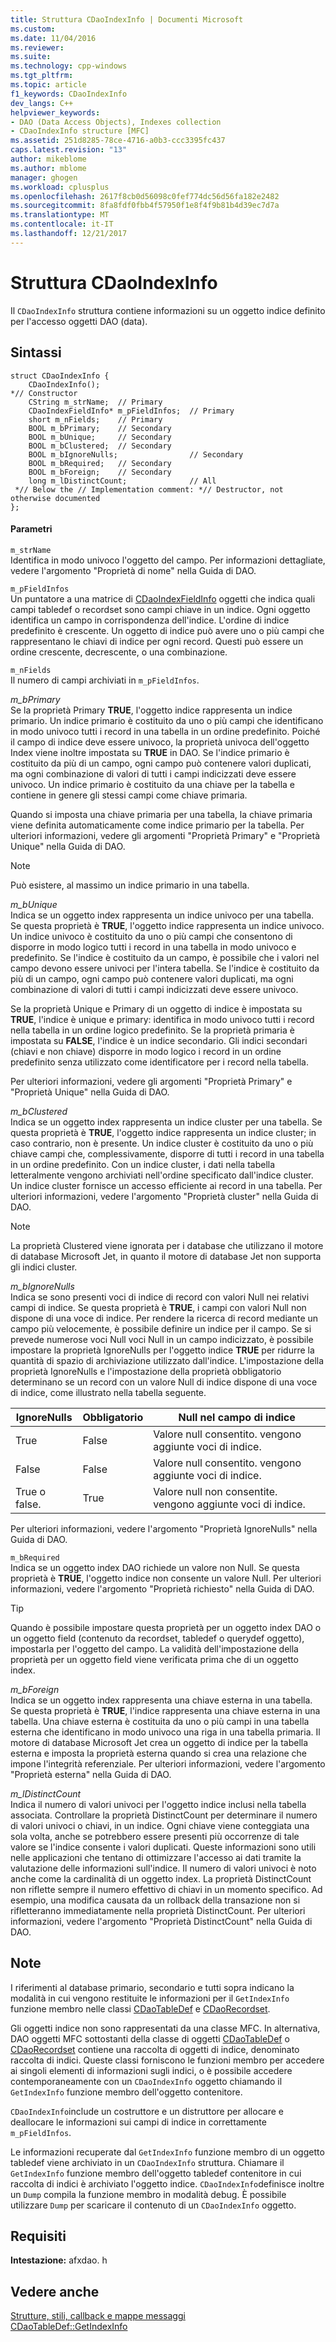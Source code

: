 ```yaml
---
title: Struttura CDaoIndexInfo | Documenti Microsoft
ms.custom: 
ms.date: 11/04/2016
ms.reviewer: 
ms.suite: 
ms.technology: cpp-windows
ms.tgt_pltfrm: 
ms.topic: article
f1_keywords: CDaoIndexInfo
dev_langs: C++
helpviewer_keywords:
- DAO (Data Access Objects), Indexes collection
- CDaoIndexInfo structure [MFC]
ms.assetid: 251d8285-78ce-4716-a0b3-ccc3395fc437
caps.latest.revision: "13"
author: mikeblome
ms.author: mblome
manager: ghogen
ms.workload: cplusplus
ms.openlocfilehash: 2617f8cb0d56098c0fef774dc56d56fa182e2482
ms.sourcegitcommit: 8fa8fdf0fbb4f57950f1e8f4f9b81b4d39ec7d7a
ms.translationtype: MT
ms.contentlocale: it-IT
ms.lasthandoff: 12/21/2017
---
```

# <a name="cdaoindexinfo-structure"></a>Struttura CDaoIndexInfo
Il `CDaoIndexInfo` struttura contiene informazioni su un oggetto indice definito per l'accesso oggetti DAO (data).  
  
## <a name="syntax"></a>Sintassi  
  
```  
struct CDaoIndexInfo {  
    CDaoIndexInfo();
*// Constructor  
    CString m_strName;  // Primary  
    CDaoIndexFieldInfo* m_pFieldInfos;  // Primary  
    short m_nFields;    // Primary  
    BOOL m_bPrimary;    // Secondary  
    BOOL m_bUnique;     // Secondary  
    BOOL m_bClustered;  // Secondary  
    BOOL m_bIgnoreNulls;                // Secondary  
    BOOL m_bRequired;   // Secondary  
    BOOL m_bForeign;    // Secondary  
    long m_lDistinctCount;              // All  
 *// Below the // Implementation comment: *// Destructor, not otherwise documented  
};   
```  
  
#### <a name="parameters"></a>Parametri  
 `m_strName`  
 Identifica in modo univoco l'oggetto del campo. Per informazioni dettagliate, vedere l'argomento "Proprietà di nome" nella Guida di DAO.  
  
 `m_pFieldInfos`  
 Un puntatore a una matrice di [CDaoIndexFieldInfo](../../mfc/reference/cdaoindexfieldinfo-structure.md) oggetti che indica quali campi tabledef o recordset sono campi chiave in un indice. Ogni oggetto identifica un campo in corrispondenza dell'indice. L'ordine di indice predefinito è crescente. Un oggetto di indice può avere uno o più campi che rappresentano le chiavi di indice per ogni record. Questi può essere un ordine crescente, decrescente, o una combinazione.  
  
 `m_nFields`  
 Il numero di campi archiviati in `m_pFieldInfos`.  
  
 *m_bPrimary*  
 Se la proprietà Primary **TRUE**, l'oggetto indice rappresenta un indice primario. Un indice primario è costituito da uno o più campi che identificano in modo univoco tutti i record in una tabella in un ordine predefinito. Poiché il campo di indice deve essere univoco, la proprietà univoca dell'oggetto Index viene inoltre impostata su **TRUE** in DAO. Se l'indice primario è costituito da più di un campo, ogni campo può contenere valori duplicati, ma ogni combinazione di valori di tutti i campi indicizzati deve essere univoco. Un indice primario è costituito da una chiave per la tabella e contiene in genere gli stessi campi come chiave primaria.  
  
 Quando si imposta una chiave primaria per una tabella, la chiave primaria viene definita automaticamente come indice primario per la tabella. Per ulteriori informazioni, vedere gli argomenti "Proprietà Primary" e "Proprietà Unique" nella Guida di DAO.  
  
> [!NOTE]
>  Può esistere, al massimo un indice primario in una tabella.  
  
 *m_bUnique*  
 Indica se un oggetto index rappresenta un indice univoco per una tabella. Se questa proprietà è **TRUE**, l'oggetto indice rappresenta un indice univoco. Un indice univoco è costituito da uno o più campi che consentono di disporre in modo logico tutti i record in una tabella in modo univoco e predefinito. Se l'indice è costituito da un campo, è possibile che i valori nel campo devono essere univoci per l'intera tabella. Se l'indice è costituito da più di un campo, ogni campo può contenere valori duplicati, ma ogni combinazione di valori di tutti i campi indicizzati deve essere univoco.  
  
 Se la proprietà Unique e Primary di un oggetto di indice è impostata su **TRUE**, l'indice è unique e primary: identifica in modo univoco tutti i record nella tabella in un ordine logico predefinito. Se la proprietà primaria è impostata su **FALSE**, l'indice è un indice secondario. Gli indici secondari (chiavi e non chiave) disporre in modo logico i record in un ordine predefinito senza utilizzato come identificatore per i record nella tabella.  
  
 Per ulteriori informazioni, vedere gli argomenti "Proprietà Primary" e "Proprietà Unique" nella Guida di DAO.  
  
 *m_bClustered*  
 Indica se un oggetto index rappresenta un indice cluster per una tabella. Se questa proprietà è **TRUE**, l'oggetto indice rappresenta un indice cluster; in caso contrario, non è presente. Un indice cluster è costituito da uno o più chiave campi che, complessivamente, disporre di tutti i record in una tabella in un ordine predefinito. Con un indice cluster, i dati nella tabella letteralmente vengono archiviati nell'ordine specificato dall'indice cluster. Un indice cluster fornisce un accesso efficiente ai record in una tabella. Per ulteriori informazioni, vedere l'argomento "Proprietà cluster" nella Guida di DAO.  
  
> [!NOTE]
>  La proprietà Clustered viene ignorata per i database che utilizzano il motore di database Microsoft Jet, in quanto il motore di database Jet non supporta gli indici cluster.  
  
 *m_bIgnoreNulls*  
 Indica se sono presenti voci di indice di record con valori Null nei relativi campi di indice. Se questa proprietà è **TRUE**, i campi con valori Null non dispone di una voce di indice. Per rendere la ricerca di record mediante un campo più velocemente, è possibile definire un indice per il campo. Se si prevede numerose voci Null voci Null in un campo indicizzato, è possibile impostare la proprietà IgnoreNulls per l'oggetto indice **TRUE** per ridurre la quantità di spazio di archiviazione utilizzato dall'indice. L'impostazione della proprietà IgnoreNulls e l'impostazione della proprietà obbligatorio determinano se un record con un valore Null di indice dispone di una voce di indice, come illustrato nella tabella seguente.  
  
|IgnoreNulls|Obbligatorio|Null nel campo di indice|  
|-----------------|--------------|-------------------------|  
|True|False|Valore null consentito. vengono aggiunte voci di indice.|  
|False|False|Valore null consentito. vengono aggiunte voci di indice.|  
|True o false.|True|Valore null non consentite. vengono aggiunte voci di indice.|  
  
 Per ulteriori informazioni, vedere l'argomento "Proprietà IgnoreNulls" nella Guida di DAO.  
  
 `m_bRequired`  
 Indica se un oggetto index DAO richiede un valore non Null. Se questa proprietà è **TRUE**, l'oggetto indice non consente un valore Null. Per ulteriori informazioni, vedere l'argomento "Proprietà richiesto" nella Guida di DAO.  
  
> [!TIP]
>  Quando è possibile impostare questa proprietà per un oggetto index DAO o un oggetto field (contenuto da recordset, tabledef o querydef oggetto), impostarla per l'oggetto del campo. La validità dell'impostazione della proprietà per un oggetto field viene verificata prima che di un oggetto index.  
  
 *m_bForeign*  
 Indica se un oggetto index rappresenta una chiave esterna in una tabella. Se questa proprietà è **TRUE**, l'indice rappresenta una chiave esterna in una tabella. Una chiave esterna è costituita da uno o più campi in una tabella esterna che identificano in modo univoco una riga in una tabella primaria. Il motore di database Microsoft Jet crea un oggetto di indice per la tabella esterna e imposta la proprietà esterna quando si crea una relazione che impone l'integrità referenziale. Per ulteriori informazioni, vedere l'argomento "Proprietà esterna" nella Guida di DAO.  
  
 *m_lDistinctCount*  
 Indica il numero di valori univoci per l'oggetto indice inclusi nella tabella associata. Controllare la proprietà DistinctCount per determinare il numero di valori univoci o chiavi, in un indice. Ogni chiave viene conteggiata una sola volta, anche se potrebbero essere presenti più occorrenze di tale valore se l'indice consente i valori duplicati. Queste informazioni sono utili nelle applicazioni che tentano di ottimizzare l'accesso ai dati tramite la valutazione delle informazioni sull'indice. Il numero di valori univoci è noto anche come la cardinalità di un oggetto index. La proprietà DistinctCount non riflette sempre il numero effettivo di chiavi in un momento specifico. Ad esempio, una modifica causata da un rollback della transazione non si rifletteranno immediatamente nella proprietà DistinctCount. Per ulteriori informazioni, vedere l'argomento "Proprietà DistinctCount" nella Guida di DAO.  
  
## <a name="remarks"></a>Note  
 I riferimenti al database primario, secondario e tutti sopra indicano la modalità in cui vengono restituite le informazioni per il `GetIndexInfo` funzione membro nelle classi [CDaoTableDef](../../mfc/reference/cdaotabledef-class.md#getindexinfo) e [CDaoRecordset](../../mfc/reference/cdaorecordset-class.md#getindexinfo).  
  
 Gli oggetti indice non sono rappresentati da una classe MFC. In alternativa, DAO oggetti MFC sottostanti della classe di oggetti [CDaoTableDef](../../mfc/reference/cdaotabledef-class.md) o [CDaoRecordset](../../mfc/reference/cdaorecordset-class.md) contiene una raccolta di oggetti di indice, denominato raccolta di indici. Queste classi forniscono le funzioni membro per accedere ai singoli elementi di informazioni sugli indici, o è possibile accedere contemporaneamente con un `CDaoIndexInfo` oggetto chiamando il `GetIndexInfo` funzione membro dell'oggetto contenitore.  
  
 `CDaoIndexInfo`include un costruttore e un distruttore per allocare e deallocare le informazioni sui campi di indice in correttamente `m_pFieldInfos`.  
  
 Le informazioni recuperate dal `GetIndexInfo` funzione membro di un oggetto tabledef viene archiviato in un `CDaoIndexInfo` struttura. Chiamare il `GetIndexInfo` funzione membro dell'oggetto tabledef contenitore in cui raccolta di indici è archiviato l'oggetto indice. `CDaoIndexInfo`definisce inoltre un `Dump` compila la funzione membro in modalità debug. È possibile utilizzare `Dump` per scaricare il contenuto di un `CDaoIndexInfo` oggetto.  
  
## <a name="requirements"></a>Requisiti  
 **Intestazione:** afxdao. h  
  
## <a name="see-also"></a>Vedere anche  
 [Strutture, stili, callback e mappe messaggi](../../mfc/reference/structures-styles-callbacks-and-message-maps.md)   
 [CDaoTableDef::GetIndexInfo](../../mfc/reference/cdaotabledef-class.md#getindexinfo)

